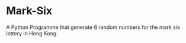 # Mark-Six
A Python Programme that generate 6 random numbers for the mark six lottery in Hong Kong.
